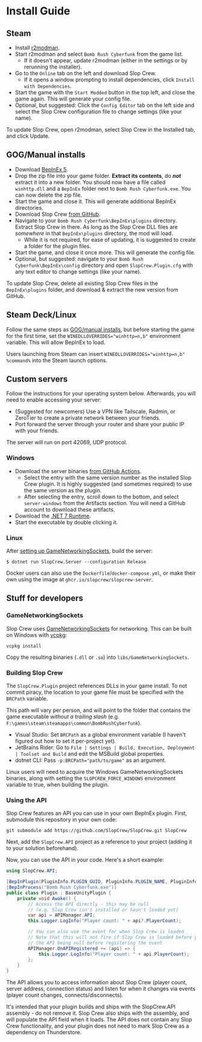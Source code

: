# Install Guide

## Steam

- Install [r2modman](https://thunderstore.io/c/bomb-rush-cyberfunk/p/ebkr/r2modman/).
- Start r2modman and select `Bomb Rush Cyberfunk` from the game list.
  - If it doesn't appear, update r2modman (either in the settings or by rerunning the installer).
- Go to the `Online` tab on the left and download Slop Crew.
  - If it opens a window prompting to install dependencies, click `Install with Dependencies`.
- Start the game with the `Start Modded` button in the top left, and close the game again. This will generate your config file.
- Optional, but suggested: Click the `Config Editor` tab on the left side and select the Slop Crew configuration file to change settings (like your name).

To update Slop Crew, open r2modman, select Slop Crew in the Installed tab, and click Update.

## GOG/Manual installs

- Download [BepInEx 5](https://github.com/BepInEx/BepInEx/releases/download/v5.4.21/BepInEx_x64_5.4.21.0.zip).
- Drop the zip file into your game folder. **Extract its contents**, do ***not*** extract it into a new folder. You should now have a file called `winhttp.dll` and a `BepInEx` folder next to `Bomb Rush Cyberfunk.exe`. You can now delete the zip file.
- Start the game and close it. This will generate additional BepInEx directories.
- Download Slop Crew [from GitHub](https://github.com/SlopCrew/SlopCrew/releases).
- Navigate to your `Bomb Rush Cyberfunk\BepInEx\plugins` directory. Extract Slop Crew in there. As long as the Slop Crew DLL files are *somewhere* in that `BepInEx\plugins` directory, the mod will load.
  - While it is not required, for ease of updating, it is suggested to create a folder for the plugin files.
- Start the game, and close it once more. This will generate the config file.
- Optional, but suggested: navigate to your `Bomb Rush Cyberfunk\BepInEx\config` directory and open `SlopCrew.Plugin.cfg` with any text editor to change settings (like your name).

To update Slop Crew, delete all existing Slop Crew files in the `BepInEx\plugins` folder, and download & extract the new version from GitHub.

## Steam Deck/Linux

Follow the same steps as [GOG/manual installs](#gogmanual-installs), but before starting the game for the first time, set the `WINEDLLOVERRIDES="winhttp=n,b"` environment variable. This will allow BepInEx to load.

Users launching from Steam can insert `WINEDLLOVERRIDES="winhttp=n,b" %command%` into the Steam launch options.

## Custom servers

Follow the instructions for your operating system below. Afterwards, you will need to enable accessing your server:

- (Suggested for newcomers) Use a VPN like Tailscale, Radmin, or ZeroTier to create a private network between your friends.
- Port forward the server through your router and share your public IP with your friends.

The server will run on port 42069, UDP protocol.

### Windows

- Download the server binaries [from GitHub Actions](https://github.com/SlopCrew/SlopCrew/actions/workflows/server-build.yml?query=branch%3Amain+event%3Apush).
  - Select the entry with the same version number as the installed Slop Crew plugin. It is highly suggested (and sometimes required) to use the same version as the plugin.
  - After selecting the entry, scroll down to the bottom, and select `server-windows` from the Artifacts section. You will need a GitHub account to download these artifacts.
- Download the [.NET 7 Runtime](https://dotnet.microsoft.com/en-us/download/dotnet/thank-you/runtime-7.0.10-windows-x64-installer).
- Start the executable by double clicking it.

### Linux

After [setting up GameNetworkingSockets](#gamenetworkingsockets), build the server:

```shell
$ dotnet run SlopCrew.Server --configuration Release
```

Docker users can also use the `Dockerfile`/`docker-compose.yml`, or make their own using the image at `ghcr.io/slopcrew/slopcrew-server`.

## Stuff for developers

### GameNetworkingSockets

Slop Crew uses [GameNetworkingSockets](https://github.com/ValveSoftware/GameNetworkingSockets) for networking. This can be built on Windows with [vcpkg](https://vcpkg.io/):

```shell
vcpkg install
```

Copy the resulting binaries (`.dll` or `.so`) into `libs/GameNetworkingSockets`.

### Building Slop Crew

The `SlopCrew.Plugin` project references DLLs in your game install. To not commit piracy, the location to your game file must be specified with the `BRCPath` variable.

This path will vary per person, and will point to the folder that contains the game executable *without a trailing slash* (e.g. `F:\games\steam\steamapps\common\BombRushCyberfunk`).

- Visual Studio: Set `BRCPath` as a global environment variable (I haven't figured out how to set it per-project yet).
- JetBrains Rider: Go to `File | Settings | Build, Execution, Deployment | Toolset and Build` and edit the MSBuild global properties.
- dotnet CLI: Pass `-p:BRCPath="path/to/game"` as an argument.

Linux users will need to acquire the Windows GameNetworkingSockets binaries, along with setting the `SLOPCREW_FORCE_WINDOWS` environment variable to true, when building the plugin.

### Using the API

Slop Crew features an API you can use in your own BepInEx plugin. First, submodule this repository in your own code:

```shell
git submodule add https://github.com/SlopCrew/SlopCrew.git SlopCrew
```

Next, add the `SlopCrew.API` project as a reference to your project (adding it to your solution beforehand).

Now, you can use the API in your code. Here's a short example:

```cs
using SlopCrew.API;

[BepInPlugin(PluginInfo.PLUGIN_GUID, PluginInfo.PLUGIN_NAME, PluginInfo.PLUGIN_VERSION)]
[BepInProcess("Bomb Rush Cyberfunk.exe")]
public class Plugin : BaseUnityPlugin {
    private void Awake() {
        // Access the API directly - this may be null
        // (e.g. Slop Crew isn't installed or hasn't loaded yet)
        var api = APIManager.API;
        this.Logger.LogInfo("Player count: " + api?.PlayerCount);

        // You can also use the event for when Slop Crew is loaded
        // Note that this will not fire if Slop Crew is loaded before yours; check for
        // the API being null before registering the event
        APIManager.OnAPIRegistered += (api) => {
            this.Logger.LogInfo("Player count: " + api.PlayerCount);
        };
    }
}
```

The API allows you to access information about Slop Crew (player count, server address, connection status) and listen for when it changes via events (player count changes, connects/disconnects).

It's intended that your plugin builds and ships with the SlopCrew.API assembly - do not remove it. Slop Crew also ships with the assembly, and will populate the API field when it loads. The API does not contain any Slop Crew functionality, and your plugin does not need to mark Slop Crew as a dependency on Thunderstore.
